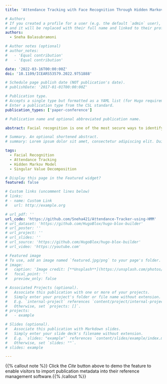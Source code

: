 ```yaml
---
title: 'Attendance Tracking with Face Recognition Through Hidden Markov Models'

# Authors
# If you created a profile for a user (e.g. the default `admin` user), write the username (folder name) here
# and it will be replaced with their full name and linked to their profile.
authors:
  - Sneha Balasubramoni

# Author notes (optional)
# author_notes:
#   - 'Equal contribution'
#   - 'Equal contribution'

date: '2022-03-16T00:00:00Z'
doi: '10.1109/ICEARS53579.2022.9751888'

# Schedule page publish date (NOT publication's date).
# publishDate: '2017-01-01T00:00:00Z'

# Publication type.
# Accepts a single type but formatted as a YAML list (for Hugo requirements).
# Enter a publication type from the CSL standard.
publication_types: ['paper-conference']

# Publication name and optional abbreviated publication name.

abstract: Facial recognition is one of the most secure ways to identify a person. Manual attendance in organizations, be it in classrooms or libraries or even attendance for teachers is truly a hassle. Due to the inception of Hidden Markov Model (HMM), they have worked well with image data and it has plethora of facial recognition applications. In this paper, yet another application of face recognition with HMM is explored, where it is integrated with Singular Value Decomposition (SVD) and track the attendance of the students present in a database. HMMs deal with data in the form of states and sequences. Face recognition looked through the lens of HMMs which can be framed in the following manner: a face is split into regions vertically (forehead, chin, etc.) and a particular sequence is always preserved. A rectangular window of fixed size is passed over every test image, and for every vector obtained, the probability of data is calculated. For training, probability computation is done with the help of the Baum Welch algorithm. This whole model is connected to a simple program to keep track of the students leaving and entering the classroom, marking their presence only and updating the same information in the college’s database.

# Summary. An optional shortened abstract.
# summary: Lorem ipsum dolor sit amet, consectetur adipiscing elit. Duis posuere tellus ac convallis placerat. Proin tincidunt magna sed ex sollicitudin condimentum.

tags:
  - Facial Recognition
  - Attendance Tracking
  - Hidden Markov Model
  - Singular Value Decomposition

# Display this page in the Featured widget?
featured: false

# Custom links (uncomment lines below)
# links:
# - name: Custom Link
#   url: http://example.org

# url_pdf: ''
url_code: 'https://github.com/Sneha421/Attendance-Tracker-using-HMM'
# url_dataset: 'https://github.com/HugoBlox/hugo-blox-builder'
# url_poster: ''
# url_project: ''
# url_slides: ''
# url_source: 'https://github.com/HugoBlox/hugo-blox-builder'
# url_video: 'https://youtube.com'

# Featured image
# To use, add an image named `featured.jpg/png` to your page's folder.
# image:
#   caption: 'Image credit: [**Unsplash**](https://unsplash.com/photos/pLCdAaMFLTE)'
#   focal_point: ''
#   preview_only: false

# Associated Projects (optional).
#   Associate this publication with one or more of your projects.
#   Simply enter your project's folder or file name without extension.
#   E.g. `internal-project` references `content/project/internal-project/index.md`.
#   Otherwise, set `projects: []`.
# projects:
#   - example

# Slides (optional).
#   Associate this publication with Markdown slides.
#   Simply enter your slide deck's filename without extension.
#   E.g. `slides: "example"` references `content/slides/example/index.md`.
#   Otherwise, set `slides: ""`.
# slides: example

---
```


{{% callout note %}} Click the _Cite_ button above to demo the feature to enable visitors to import publication metadata into their reference management software.{{% /callout %}}
